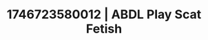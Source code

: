---
categories:
- Intimate storytelling
- Sensual selfie
- AI-generated
- Cosplay
- Neon-lit seduction
- ASMR
- AI girlfriend fantasy
- 3D erotic games
image: /assets/images/1746723580012.jpg
layout: post
seo:
  description: Featured content with high-quality Scat Fetish, ABDL Play. HD images
    available.
  keywords: Scat Fetish, ABDL Play
  og_image: /assets/images/1746723580012.jpg
  schema_type: VisualArtwork
tags:
- ABDL Play
- '#1746723580012'
- Scat Fetish
title: 1746723580012 | ABDL Play Scat Fetish
---